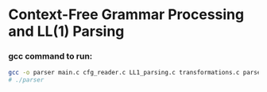 # Context-Free Grammar Processing and LL(1) Parsing

### gcc command to run:
```sh
gcc -o parser main.c cfg_reader.c LL1_parsing.c transformations.c parse_table.c string_parser.c -I.
# ./parser
```